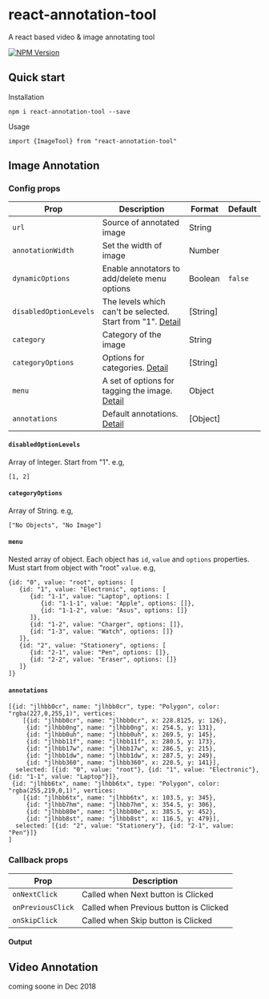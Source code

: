 # react-annotation-tool
A react based video & image annotating tool


 [![NPM Version](https://img.shields.io/npm/v/react-annotation-tool.svg?branch=master)](https://www.npmjs.com/package/react-annotation-tool) 

## Quick start

Installation
```
npm i react-annotation-tool --save
```

Usage
```
import {ImageTool} from "react-annotation-tool"
```

## Image Annotation

### Config props

| Prop             | Description   | Format | Default |
| -------------    | ------------- | ------------- | -------------| 
| `url`              | Source of annotated image |String||
| `annotationWidth`  | Set the width of image|Number||
| `dynamicOptions`       | Enable annotators to add/delete menu options |Boolean|`false`|
| `disabledOptionLevels` | The levels which can't be selected. Start from "1". [Detail](#disabledOptionLevels)|[String]||
| `category`  | Category of the image |String|
| `categoryOptions`  |  Options for categories. [Detail](#categoryOptions)| [String]||
| `menu` | A set of options for tagging the image. [Detail](#menu)|Object||
| `annotations` | Default annotations. [Detail](#annotations)|[Object]||

#### `disabledOptionLevels`
Array of Integer. Start from "1". e.g,
```
[1, 2]
```
#### `categoryOptions`
Array of String. e.g,
```
["No Objects", "No Image"]
```
#### `menu`
Nested array of object. Each object has `id`, `value` and `options` properties. Must start from object with "root" `value`. e.g,
```
{id: "0", value: "root", options: [
   {id: "1", value: "Electronic", options: [
      {id: "1-1", value: "Laptop", options: [
         {id: "1-1-1", value: "Apple", options: []},         
         {id: "1-1-2", value: "Asus", options: []}  
      ]}, 
      {id: "1-2", value: "Charger", options: []},
      {id: "1-3", value: "Watch", options: []}
   ]},
   {id: "2", value: "Stationery", options: [
      {id: "2-1", value: "Pen", options: []},
      {id: "2-2", value: "Eraser", options: []}
   ]}
]}
```
#### `annotations`
```
[{id: "jlhbb0cr", name: "jlhbb0cr", type: "Polygon", color: "rgba(227,0,255,1)", vertices:
    [{id: "jlhbb0cr", name: "jlhbb0cr", x: 228.8125, y: 126}, 
     {id: "jlhbb0ng", name: "jlhbb0ng", x: 254.5, y: 131}, 
     {id: "jlhbb0uh", name: "jlhbb0uh", x: 269.5, y: 145}, 
     {id: "jlhbb11f", name: "jlhbb11f", x: 280.5, y: 173},
     {id: "jlhbb17w", name: "jlhbb17w", x: 286.5, y: 215}, 
     {id: "jlhbb1dw", name: "jlhbb1dw", x: 287.5, y: 249},
     {id: "jlhbb360", name: "jlhbb360", x: 220.5, y: 141}],
  selected: [{id: "0", value: "root"}, {id: "1", value: "Electronic"}, {id: "1-1", value: "Laptop"}]},
 {id: "jlhbb6tx", name: "jlhbb6tx", type: "Polygon", color: "rgba(255,219,0,1)", vertices:    
    [{id: "jlhbb6tx", name: "jlhbb6tx", x: 103.5, y: 345}, 
     {id: "jlhbb7hm", name: "jlhbb7hm", x: 354.5, y: 306},   
     {id: "jlhbb80e", name: "jlhbb80e", x: 385.5, y: 452}, 
     {id: "jlhbb8st", name: "jlhbb8st", x: 116.5, y: 479}],
  selected: [{id: "2", value: "Stationery"}, {id: "2-1", value: "Pen"}]}
]
```


### Callback props

| Prop           | Description   |
| -------------  | ------------- | 
| `onNextClick`    | Called when Next button is Clicked |  
| `onPreviousClick`| Called when Previous button is Clicked|        
| `onSkipClick`    | Called when Skip button is Clicked|        


#### Output




## Video Annotation

coming soone in Dec 2018


